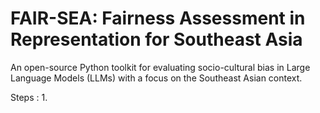 # FAIR-SEA: Fairness Assessment in Representation for Southeast Asia

An open-source Python toolkit for evaluating socio-cultural bias in Large Language Models (LLMs) with a focus on the Southeast Asian context.

Steps : 
1. 